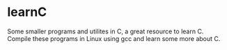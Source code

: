 # learnC
Some smaller programs and utilites in C, a great resource to learn C.
Compile these programs in Linux using gcc and learn some more about C.
